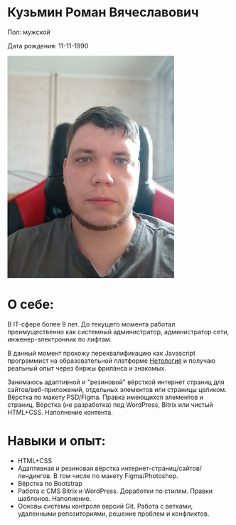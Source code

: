# Кузьмин Роман Вячеславович  

Пол: мужской  

Дата рождения: 11-11-1990  

![# Кузьмин Роман Вячеславович](/img/portrait.jpeg "Фотография")  

# О себе:  

В IT-сфере более 9 лет. До текущего момента работал преимущественно как системный администратор, администратор сети, инженер-электронник по лифтам.  

В данный момент прохожу переквалификацию как Javascript программист на образовательной платформе [Нетология](https://netology.ru/ "Образовательная платформа Нетология") и получаю реальный опыт через биржы фриланса и знакомых.  

Занимаюсь адаптивной и "резиновой" вёрсткой интернет страниц для сайтов/веб-приложений, отдельных элементов или страницы целиком. Вёрстка по макету PSD/Figma. Правка имеющихся элементов и страниц. Вёрстка (не разработка) под WordPress, Bitrix или чистый HTML+CSS. Наполнение контента.  

# Навыки и опыт:
* HTML+CSS
* Адаптивная и резиновая вёрстка интернет-страниц/сайтов/лендингов. В том числе по макету Figma/Photoshop.
* Вёрстка по Bootstrap
* Работа с CMS Bitrix и WordPress. Доработки по стилям. Правки шаблонов. Наполнение.
* Основы системы контроля версий Git. Работа с ветками, удаленными репозиториями, решение проблем и конфликтов.